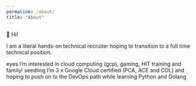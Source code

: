 ```yaml
---
permalink: /about/
title: "About"
---
```


👋 Hi! 

I am a literal hands-on technical recruiter hoping to transition to a full time technical position.

eyes I’m interested in cloud computing (gcp), gaming, HIT training and family!
seedling I’m 3 x Google Cloud certified (PCA, ACE and CDL) and hoping to push on to the DevOps path while learning Python and Golang